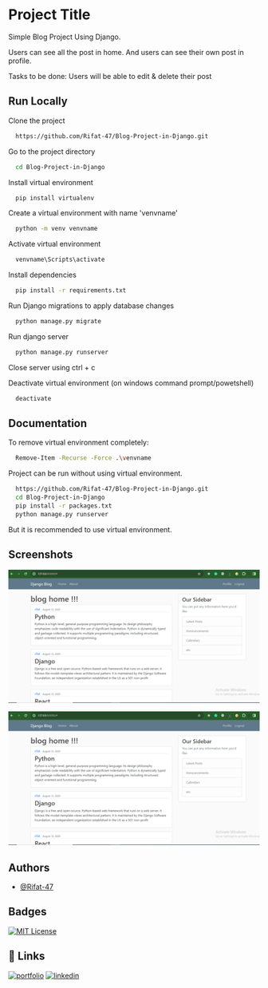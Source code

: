 
# Project Title

Simple Blog Project Using Django.

Users can see all the post in home. 
And users can see their own post in profile.

Tasks to be done:
Users will be able to edit & delete their post 

## Run Locally

Clone the project

```bash
  https://github.com/Rifat-47/Blog-Project-in-Django.git
```

Go to the project directory

```bash
  cd Blog-Project-in-Django
```

Install virtual environment

```bash
  pip install virtualenv
```

Create a virtual environment with name 'venvname'
```bash
  python -m venv venvname
```

Activate virtual environment
```bash
  venvname\Scripts\activate
```

Install dependencies
```bash
  pip install -r requirements.txt
```

Run Django migrations to apply database changes
```bash
  python manage.py migrate
```

Run django server
```bash
  python manage.py runserver
```

Close server using ctrl + c

Deactivate virtual environment (on windows command prompt/powetshell)
```bash
  deactivate
```
## Documentation

To remove virtual environment completely: 
```bash
  Remove-Item -Recurse -Force .\venvname
```

Project can be run without using virtual environment.
```bash
  https://github.com/Rifat-47/Blog-Project-in-Django.git
  cd Blog-Project-in-Django
  pip install -r packages.txt
  python manage.py runserver
```

But it is recommended to use virtual environment.
## Screenshots

![ScreenShot-1](https://github.com/Rifat-47/Blog-Project-in-Django/blob/main/screenshots/1.PNG)

![ScreenShot-2](https://github.com/Rifat-47/Blog-Project-in-Django/blob/main/screenshots/1.PNG)
## Authors

- [@Rifat-47](https://github.com/Rifat-47)


## Badges

[![MIT License](https://img.shields.io/badge/License-MIT-green.svg)](https://choosealicense.com/licenses/mit/)


## 🔗 Links
[![portfolio](https://img.shields.io/badge/my_portfolio-000?style=for-the-badge&logo=ko-fi&logoColor=white)](https://github.com/Rifat-47)
[![linkedin](https://img.shields.io/badge/linkedin-0A66C2?style=for-the-badge&logo=linkedin&logoColor=white)](https://www.linkedin.com/in/rifat-ibn-taher/)

